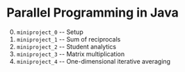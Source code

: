 # Parallel Programming in Java

0. `miniproject_0` -- Setup
1. `miniproject_1` -- Sum of reciprocals
2. `miniproject_2` -- Student analytics
3. `miniproject_3` -- Matrix multiplication
4. `miniproject_4` -- One-dimensional iterative averaging
